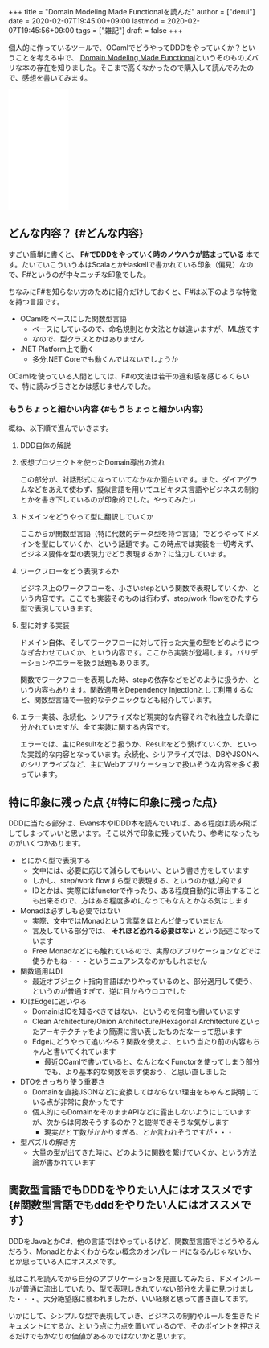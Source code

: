 +++
title = "Domain Modeling Made Functionalを読んだ"
author = ["derui"]
date = 2020-02-07T19:45:00+09:00
lastmod = 2020-02-07T19:45:56+09:00
tags = ["雑記"]
draft = false
+++

個人的に作っているツールで、OCamlでどうやってDDDをやっていくか？ということを考える中で、 [Domain Modeling Made Functional](https://pragprog.com/book/swdddf/domain-modeling-made-functional)というそのものズバリな本の存在を知りました。そこまで高くなかったので購入して読んでみたので、感想を書いてみます。

<iframe style="width:120px;height:240px;" marginwidth="0" marginheight="0" scrolling="no" frameborder="0" src="//rcm-fe.amazon-adsystem.com/e/cm?lt1=\_blank&bc1=000000&IS2=1&bg1=FFFFFF&fc1=000000&lc1=0000FF&t=derui09-22&language=ja\_JP&o=9&p=8&l=as4&m=amazon&f=ifr&ref=as\_ss\_li\_til&asins=1680502549&linkId=05192cc54dff2d67c58d290cad5cdd28"></iframe>

<!-- more -->


## どんな内容？ {#どんな内容}

すごい簡単に書くと、 **F#でDDDをやっていく時のノウハウが詰まっている** 本です。たいていこういう本はScalaとかHaskellで書かれている印象（偏見）なので、F#というのが中々ニッチな印象でした。

ちなみにF#を知らない方のために紹介だけしておくと、F#は以下のような特徴を持つ言語です。

-   OCamlをベースにした関数型言語
    -   ベースにしているので、命名規則とか文法とかは違いますが、ML族です
    -   なので、型クラスとかはありません
-   .NET Platform上で動く
    -   多分.NET Coreでも動くんではないでしょうか

OCamlを使っている人間としては、F#の文法は若干の違和感を感じるくらいで、特に読みづらさとかは感じませんでした。


### もうちょっと細かい内容 {#もうちょっと細かい内容}

概ね、以下順で進んでいきます。

1.  DDD自体の解説
2.  仮想プロジェクトを使ったDomain導出の流れ

    この部分が、対話形式になっていてなかなか面白いです。また、ダイアグラムなどをあえて使わず、擬似言語を用いてユビキタス言語やビジネスの制約とかを書き下しているのが印象的でした。やってみたい
3.  ドメインをどうやって型に翻訳していくか

    ここからが関数型言語（特に代数的データ型を持つ言語）でどうやってドメインを型にしていくか、という話題です。この時点では実装を一切考えず、ビジネス要件を型の表現力でどう表現するか？に注力しています。
4.  ワークフローをどう表現するか

    ビジネス上のワークフローを、小さいstepという関数で表現していくか、という内容です。ここでも実装そのものは行わず、step/work flowをひたすら型で表現していきます。

5.  型に対する実装

    ドメイン自体、そしてワークフローに対して行った大量の型をどのようにつなぎ合わせていくか、という内容です。ここから実装が登場します。バリデーションやエラーを扱う話題もあります。

    関数でワークフローを表現した時、stepの依存などをどのように扱うか、という内容もあります。関数適用をDependency Injectionとして利用するなど、関数型言語で一般的なテクニックなども紹介しています。

6.  エラー実装、永続化、シリアライズなど現実的な内容それぞれ独立した章に分かれていますが、全て実装に関する内容です。

    エラーでは、主にResultをどう扱うか、Resultをどう繋げていくか、といった実践的な内容となっています。永続化、シリアライズでは、DBやJSONへのシリアライズなど、主にWebアプリケーションで扱いそうな内容を多く扱っています。


## 特に印象に残った点 {#特に印象に残った点}

DDDに当たる部分は、Evans本やIDDD本を読んでいれば、ある程度は読み飛ばしてしまっていいと思います。そこ以外で印象に残っていたり、参考になったものがいくつかあります。

-   とにかく型で表現する
    -   文中には、必要に応じて減らしてもいい、という書き方をしています
    -   しかし、step/work flowすら型で表現する、というのか魅力的です
    -   IDとかは、実際にはfunctorで作ったり、ある程度自動的に導出することも出来るので、方はある程度多めになってもなんとかなる気はします
-   Monadは必ずしも必要ではない
    -   実際、文中ではMonadという言葉をほとんど使っていません
    -   言及している部分では、 **それほど恐れる必要はない** という記述になっています
    -   Free Monadなどにも触れているので、実際のアプリケーションなどでは使うかもね・・・というニュアンスなのかもしれません
-   関数適用はDI
    -   最近オブジェクト指向言語ばかりやっているのと、部分適用して使う、というのが普通すぎて、逆に目からウロコでした
-   IOはEdgeに追いやる
    -   DomainはIOを知るべきではない、というのを何度も書いています
    -   Clean Architecture/Onion Architecture/Hexagonal Architectureといったアーキテクチャをより簡潔に言い表したものだなーって思います
    -   Edgeにどうやって追いやる？関数を使えよ、という当たり前の内容もちゃんと書いてくれています
        -   最近OCamlで書いていると、なんとなくFunctorを使ってしまう部分でも、より基本的な関数をまず使おう、と思い直しました
-   DTOをきっちり使う重要さ
    -   Domainを直接JSONなどに変換してはならない理由をちゃんと説明している点が非常に良かったです
    -   個人的にもDomainをそのままAPIなどに露出しないようにしていますが、次からは何故そうするのか？と説得できそうな気がします
        -   現実だと工数がかかりすぎる、とか言われそうですが・・・
-   型パズルの解き方
    -   大量の型が出てきた時に、どのように関数を繋げていくか、という方法論が書かれています


## 関数型言語でもDDDをやりたい人にはオススメです {#関数型言語でもdddをやりたい人にはオススメです}

DDDをJavaとかC#、他の言語ではやっているけど、関数型言語ではどうやるんだろう、Monadとかよくわからない概念のオンパレードになるんじゃないか、とか思っている人にオススメです。

私はこれを読んでから自分のアプリケーションを見直してみたら、ドメインルールが普通に流出していたり、型で表現しきれていない部分を大量に見つけました・・・。大分絶望感に襲われましたが、いい経験と思って書き直してます。

いかにして、シンプルな型で表現していき、ビジネスの制約やルールを生きたドキュメントにするか、という点に力点を置いているので、そのポイントを押さえるだけでもかなりの価値があるのではないかと思います。
